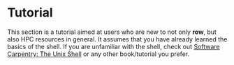 # Tutorial

This section is a tutorial aimed at users who are new to not only **row**, but also HPC
resources in general. It assumes that you have already learned the basics of the shell.
If you are unfamiliar with the shell, check out [Software Carpentry: The Unix Shell][1]
or any other book/tutorial you prefer.

[1]: https://swcarpentry.github.io/shell-novice/
